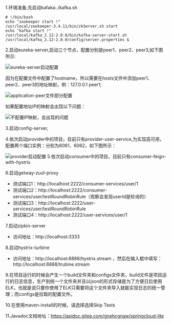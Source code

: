 1.环境准备,先启动kafaka:./kafka.sh
```
# !/bin/bash
echo "zookeeper start !"
/usr/local/zookeeper-3.4.11/bin/zkServer.sh start
echo "kafka start !"
/usr/local/kafka_2.12-2.0.0/bin/kafka-server-start.sh  /usr/local/kafka_2.12-2.0.0/config/server.properties &
```
2.启动eureka-server,启动三个节点，配置分别是peer1、peer2、peer3,如下图所示:

![eureka-server启动配置](http://gnehcgnaw.oss-cn-hongkong.aliyuncs.com/Xnip2018-10-30_10-06-27.png)

因为在配置文件中配置了hostname，所以需要在hosts文件中添加peer1、peer2、peer3的地址映射，例：127.0.0.1   peer1;

![application-peer文件部分配置](https://gnehcgnaw.oss-cn-hongkong.aliyuncs.com/Xnip2018-11-09_16-01-36.png)

如果配置地址IP的映射会出现以下问题：

![不配置IP映射，会出现的问题](https://gnehcgnaw.oss-cn-hongkong.aliyuncs.com/Xnip2018-11-09_16-00-43.png)

3.启动config-server,

4.依次启动provider中的项目，目前只有provider-user-service,为实现高可用，配置两个端口实例：分别为6061、6062，如下图所示：

![provider启动配置](http://gnehcgnaw.oss-cn-hongkong.aliyuncs.com/Xnip2018-10-30_10-12-38.png)
5.依次启动consumer中的项目，目前只有consumer-feign-with-hystrix

6.启动getway-zuul-proxy
* 测试端口1：http://localhost:2222/consumer-services/user/1
* 测试端口2：http://localhost:2222/consumer-services/user/testRoundRobinRule（观察会发现userId是轮询的）
* 测试端口3：http://localhost:2222/user-services/user/testRoundRobinRule
* 测试端口4：http://localhost:2222/user-services/user/1

7.启动zipkin-server

* 访问地址：http://localhost:3333

8.启动hystrix-turbine

* 访问地址：http://localhost:8888/hystrix.stream ，然后在输入框中填写：http://localhost:8888/trubine.stream

9.在项目运行的时候会产生一个build文件夹和configs文件夹，build文件是项目运行的日志信息，生产到统一个文件夹并且以json的形式存储是为了方便日后使用ELK，也就是说只要你使用了ELK只需要将这个文件夹导入就能实现日志的统一管理；而configs是拉取的配置文件。

10.在使用maven-install的时候，请选择选择Skip Tests

11.Javadoc文档地址：https://apidoc.gitee.com/gnehcgnaw/springcloud-lite


